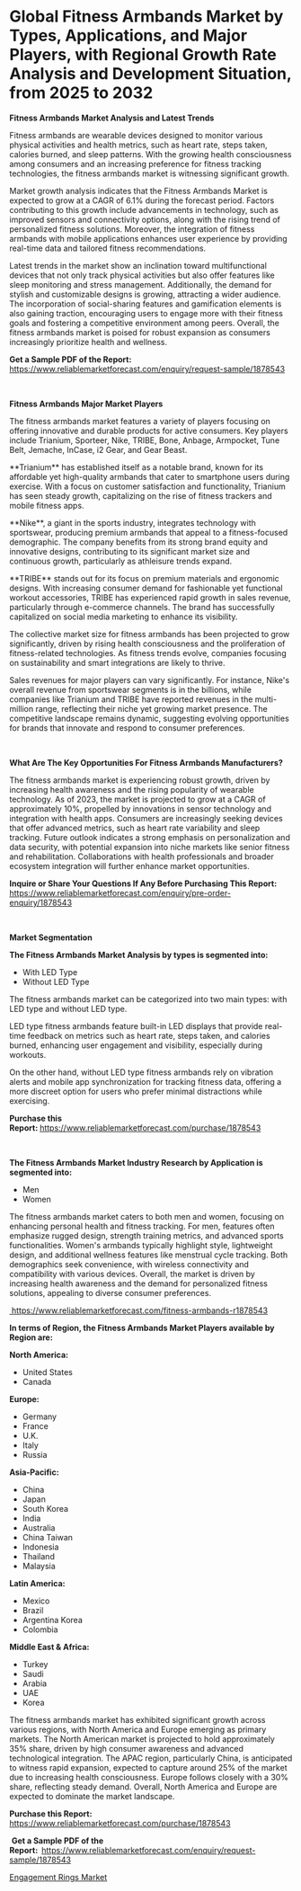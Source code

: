 <p><h1>Global Fitness Armbands Market by Types, Applications, and Major Players, with Regional Growth Rate Analysis and Development Situation, from 2025 to 2032</h1></p><p><strong>Fitness Armbands Market Analysis and Latest Trends</strong></p>
<p><p>Fitness armbands are wearable devices designed to monitor various physical activities and health metrics, such as heart rate, steps taken, calories burned, and sleep patterns. With the growing health consciousness among consumers and an increasing preference for fitness tracking technologies, the fitness armbands market is witnessing significant growth.</p><p>Market growth analysis indicates that the Fitness Armbands Market is expected to grow at a CAGR of 6.1% during the forecast period. Factors contributing to this growth include advancements in technology, such as improved sensors and connectivity options, along with the rising trend of personalized fitness solutions. Moreover, the integration of fitness armbands with mobile applications enhances user experience by providing real-time data and tailored fitness recommendations.</p><p>Latest trends in the market show an inclination toward multifunctional devices that not only track physical activities but also offer features like sleep monitoring and stress management. Additionally, the demand for stylish and customizable designs is growing, attracting a wider audience. The incorporation of social-sharing features and gamification elements is also gaining traction, encouraging users to engage more with their fitness goals and fostering a competitive environment among peers. Overall, the fitness armbands market is poised for robust expansion as consumers increasingly prioritize health and wellness.</p></p>
<p><strong>Get a Sample PDF of the Report:&nbsp;</strong> <a href="https://www.reliablemarketforecast.com/enquiry/request-sample/1878543?utm_campaign=1080&utm_medium=2&utm_source=Github&utm_content=ia&utm_term=08022025&utm_id=fitness-armbands">https://www.reliablemarketforecast.com/enquiry/request-sample/1878543</a></p>
<p>&nbsp;</p>
<p><strong>Fitness Armbands Major Market Players</strong></p>
<p><p>The fitness armbands market features a variety of players focusing on offering innovative and durable products for active consumers. Key players include Trianium, Sporteer, Nike, TRIBE, Bone, Anbage, Armpocket, Tune Belt, Jemache, InCase, i2 Gear, and Gear Beast.</p><p>**Trianium** has established itself as a notable brand, known for its affordable yet high-quality armbands that cater to smartphone users during exercise. With a focus on customer satisfaction and functionality, Trianium has seen steady growth, capitalizing on the rise of fitness trackers and mobile fitness apps.</p><p>**Nike**, a giant in the sports industry, integrates technology with sportswear, producing premium armbands that appeal to a fitness-focused demographic. The company benefits from its strong brand equity and innovative designs, contributing to its significant market size and continuous growth, particularly as athleisure trends expand.</p><p>**TRIBE** stands out for its focus on premium materials and ergonomic designs. With increasing consumer demand for fashionable yet functional workout accessories, TRIBE has experienced rapid growth in sales revenue, particularly through e-commerce channels. The brand has successfully capitalized on social media marketing to enhance its visibility.</p><p>The collective market size for fitness armbands has been projected to grow significantly, driven by rising health consciousness and the proliferation of fitness-related technologies. As fitness trends evolve, companies focusing on sustainability and smart integrations are likely to thrive.</p><p>Sales revenues for major players can vary significantly. For instance, Nike's overall revenue from sportswear segments is in the billions, while companies like Trianium and TRIBE have reported revenues in the multi-million range, reflecting their niche yet growing market presence. The competitive landscape remains dynamic, suggesting evolving opportunities for brands that innovate and respond to consumer preferences.</p></p>
<p>&nbsp;</p>
<p><strong>What Are The Key Opportunities For Fitness Armbands Manufacturers?</strong></p>
<p><p>The fitness armbands market is experiencing robust growth, driven by increasing health awareness and the rising popularity of wearable technology. As of 2023, the market is projected to grow at a CAGR of approximately 10%, propelled by innovations in sensor technology and integration with health apps. Consumers are increasingly seeking devices that offer advanced metrics, such as heart rate variability and sleep tracking. Future outlook indicates a strong emphasis on personalization and data security, with potential expansion into niche markets like senior fitness and rehabilitation. Collaborations with health professionals and broader ecosystem integration will further enhance market opportunities.</p></p>
<p><strong>Inquire or Share Your Questions If Any Before Purchasing This Report:</strong> <a href="https://www.reliablemarketforecast.com/enquiry/pre-order-enquiry/1878543?utm_campaign=1080&utm_medium=2&utm_source=Github&utm_content=ia&utm_term=08022025&utm_id=fitness-armbands">https://www.reliablemarketforecast.com/enquiry/pre-order-enquiry/1878543</a></p>
<p>&nbsp;</p>
<p><strong>Market Segmentation</strong></p>
<p><strong>The Fitness Armbands Market Analysis by types is segmented into:</strong></p>
<p><ul><li>With LED Type</li><li>Without LED Type</li></ul></p>
<p><p>The fitness armbands market can be categorized into two main types: with LED type and without LED type. </p><p>LED type fitness armbands feature built-in LED displays that provide real-time feedback on metrics such as heart rate, steps taken, and calories burned, enhancing user engagement and visibility, especially during workouts. </p><p>On the other hand, without LED type fitness armbands rely on vibration alerts and mobile app synchronization for tracking fitness data, offering a more discreet option for users who prefer minimal distractions while exercising.</p></p>
<p><strong>Purchase this Report:&nbsp;</strong><a href="https://www.reliablemarketforecast.com/purchase/1878543?utm_campaign=1080&utm_medium=2&utm_source=Github&utm_content=ia&utm_term=08022025&utm_id=fitness-armbands">https://www.reliablemarketforecast.com/purchase/1878543</a></p>
<p>&nbsp;</p>
<p><strong>The Fitness Armbands Market Industry Research by Application is segmented into:</strong></p>
<p><ul><li>Men</li><li>Women</li></ul></p>
<p><p>The fitness armbands market caters to both men and women, focusing on enhancing personal health and fitness tracking. For men, features often emphasize rugged design, strength training metrics, and advanced sports functionalities. Women's armbands typically highlight style, lightweight design, and additional wellness features like menstrual cycle tracking. Both demographics seek convenience, with wireless connectivity and compatibility with various devices. Overall, the market is driven by increasing health awareness and the demand for personalized fitness solutions, appealing to diverse consumer preferences.</p></p>
<p><a href="https://www.reliablemarketforecast.com/fitness-armbands-r1878543?utm_campaign=1080&utm_medium=2&utm_source=Github&utm_content=ia&utm_term=08022025&utm_id=fitness-armbands">&nbsp;https://www.reliablemarketforecast.com/fitness-armbands-r1878543</a></p>
<p><strong>In terms of Region, the Fitness Armbands Market Players available by Region are:</strong></p>
<p>
    <p> <strong> North America: </strong>
        <ul>
            <li>United States</li>
            <li>Canada</li>
        </ul>
        </p> 
    <p> <strong> Europe: </strong>
        <ul>
            <li>Germany</li>
            <li>France</li>
            <li>U.K.</li>
            <li>Italy</li>
            <li>Russia</li>
        </ul>
        </p> 
    <p> <strong> Asia-Pacific: </strong>
        <ul>
            <li>China</li>
            <li>Japan</li>
            <li>South Korea</li>
            <li>India</li>
            <li>Australia</li>
            <li>China Taiwan</li>
            <li>Indonesia</li>
            <li>Thailand</li>
            <li>Malaysia</li>
        </ul>
        </p> 
    <p> <strong> Latin America: </strong>
        <ul>
            <li>Mexico</li>
            <li>Brazil</li>
            <li>Argentina Korea</li>
            <li>Colombia</li>
        </ul>
        </p> 
    <p> <strong> Middle East & Africa: </strong>
        <ul>
            <li>Turkey</li>
            <li>Saudi</li>
            <li>Arabia</li>
            <li>UAE</li>
            <li>Korea</li>
        </ul>
    </p>
    </p>
<p><p>The fitness armbands market has exhibited significant growth across various regions, with North America and Europe emerging as primary markets. The North American market is projected to hold approximately 35% share, driven by high consumer awareness and advanced technological integration. The APAC region, particularly China, is anticipated to witness rapid expansion, expected to capture around 25% of the market due to increasing health consciousness. Europe follows closely with a 30% share, reflecting steady demand. Overall, North America and Europe are expected to dominate the market landscape.</p></p>
<p><strong>Purchase this Report: </strong><a href="https://www.reliablemarketforecast.com/purchase/1878543?utm_campaign=1080&utm_medium=2&utm_source=Github&utm_content=ia&utm_term=08022025&utm_id=fitness-armbands">https://www.reliablemarketforecast.com/purchase/1878543</a></p>
<p>&nbsp;<strong>Get a Sample PDF of the Report:&nbsp;&nbsp;</strong><a href="https://www.reliablemarketforecast.com/enquiry/request-sample/1878543?utm_campaign=1080&utm_medium=2&utm_source=Github&utm_content=ia&utm_term=08022025&utm_id=fitness-armbands">https://www.reliablemarketforecast.com/enquiry/request-sample/1878543</a></p>
<p><strong></strong></p>
<p><p><a href="https://github.com/gdfhhhj/Market-Research-Report-List-7/blob/main/engagement-rings-market.md?utm_campaign=1080&utm_medium=2&utm_source=Github&utm_content=ia&utm_term=08022025&utm_id=fitness-armbands">Engagement Rings Market</a></p></p>